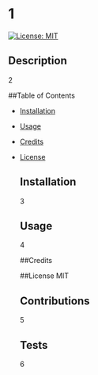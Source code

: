 # 1
  [![License: MIT](https://img.shields.io/badge/License-MIT-yellow.svg)](https://opensource.org/licenses/MIT)
  
  ## Description
  2

  ##Table of Contents
- [Installation](#installation)
- [Usage](#usage)
- [Credits](#credits)
- [License](#license)
  
  ## Installation
  3
  
  ## Usage
  4
  
  ##Credits

  ##License
  MIT

  ## Contributions
  5

  ## Tests
  6